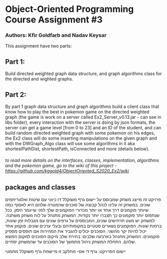 # Object-Oriented Programming Course Assignment #3

### Authors: Kfir Goldfarb and Nadav Keysar

This assignment have two parts:

## Part 1:

Build directed weighted graph data structure, and graph algorithms class for the directed and wighted graphs.

## Part 2:

By part 1 graph data structure and graph algorithms build a client class that know how to play the best in pokemon game on the directed weighted graph (the game is work on a server called Ex2_Server_v0.13.jar - can see in libs folder), every interaction with the server is doing by json formats, the server can get a game level [from 0 to 23] and an ID of the student, and can build random directed weighted graph with some pokemon on his edges, the Ex2 class will do some inserting manipulations on the given graph and with the DWGraph_Algo class will use some algorithms in it aka shortestPathDist, shortestPath, isConnected and more (details below).
###### to read more details on the interfaces, classes, implementation, algorithms and the pokemon game, go to the wiki of this project - https://github.com/kggold4/ObjectOriented_S2020_Ex2/wiki

## packages and classes

פרויקט זה מייצג משחק שמבוסס על יישום גרף משוקלל דו כיווני עם שיטות ואלגוריתמים שונים.
במשחק זה עלינו לנהל קבוצה של סוכנים שהמטרה שלהם היא לאסוף כמה שיותר פוקמונים דרך אחד או יותר מכדורי הפוקמונים שלך לפני שייגמר הזמן. ככל שנתפוס יותר פוקמונים כך תצברו יותר נקודות. המשחק מתנהל על לוח משחק משתנה. למשחק יש מעט תרחישים שונים, המבוססים על גרפים שונים עם מגבלות זמן שונות, ברמות שונות. הפוקמונים נשארים סטטיים במקומותיהם ובעלי ערכים שונים. פוקמון אחד יכול להיות יקר מהשני. הסוכנים יכולים להגביר את המהירות אם תופסים מספיק פוקמונים.
המשחק מתנהל בארבעה שלבים:
בחירת שלב
מיקום הסוכנים למקום המוצא שלהם.
התחלת המשחק
ניהול מתמשך של הסוכנים עד שהמשחק יסתיים.

יישום הפרויקט:
גרף די אס-  מחלקב זו מיישמת גרף משוקלל מתמטי
